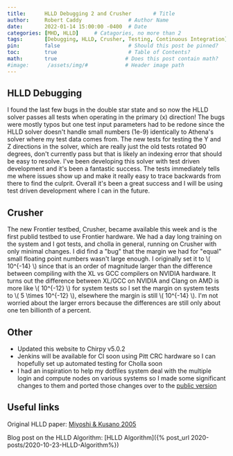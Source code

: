 ```yaml
---
title:      HLLD Debugging 2 and Crusher       # Title
author:     Robert Caddy               # Author Name
date:       2022-01-14 15:00:00 -0400  # Date
categories: [MHD, HLLD]     # Catagories, no more than 2
tags:       [Debugging, HLLD, Crusher, Testing, Continuous Integration] # Tags, any number
pin:        false                      # Should this post be pinned?
toc:        true                       # Table of Contents?
math:       true                      # Does this post contain math?
#image:      /assets/img/#            # Header image path
---
```


## HLLD Debugging

I found the last few bugs in the double star state and so now the HLLD solver
passes all tests when operating in the primary (x) direction! The bugs were
mostly typos but one test input parameters had to be redone since the HLLD
solver doesn't handle small numbers (1e-9) identically to Athena's solver where
my test data comes from. The new tests for testing the Y and Z directions in the
solver, which are really just the old tests rotated 90 degrees, don't currently
pass but that is likely an indexing error that should be easy to resolve. I've
been developing this solver with test driven development and it's been a
fantastic success. The tests immediately tells me where issues show up and make
it really easy to trace backwards from there to find the culprit. Overall it's
been a great success and I will be using test driven development where I can in
the future.

## Crusher

The new Frontier testbed, Crusher, became available this week and is the first
publid testbed to use Frontier hardware. We had a day long training on the
system and I got tests, and cholla in general, running on Crusher with only
minimal changes. I did find a "bug" that the margin we had for "equal" small
floating point numbers wasn't large enough. I originally set it to \\( 10^{-14}
\\) since that is an order of magnitude larger than the difference between
compiling with the XL vs GCC compilers on NVIDIA hardware. It turns out the
difference between XL/GCC on NVIDIA and Clang on AMD is more like \\( 10^{-12}
\\) for system tests so I set the margin on system tests to \\( 5 \times
10^{-12} \\), elsewhere the margin is still \\( 10^{-14} \\). I'm not worried
about the larger errors because the differences are still only about one ten
billionth of a percent.

## Other

- Updated this website to Chirpy v5.0.2
- Jenkins will be available for CI soon using Pitt CRC hardware so I can
  hopefully set up automated testing for Cholla soon
- I had an inspiration to help my dotfiles system deal with the multiple login
  and compute nodes on various systems so I made some significant changes to
  them and ported those changes over to the
  [public version](https://github.com/bcaddy/dotfiles-skeleton)

## Useful links

Original HLLD paper: [Miyoshi & Kusano 2005](https://www.sciencedirect.com/science/article/pii/S0021999105001142?via%3Dihub)

Blog post on the HLLD Algorithm: [HLLD Algorithm]({% post_url 2020-posts/2020-10-23-HLLD-Algorithm%})
